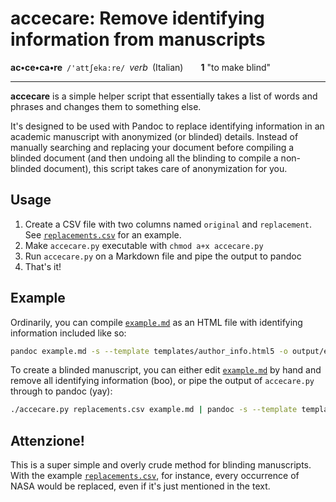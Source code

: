# accecare: Remove identifying information from manuscripts

**ac•ce•ca•re**&ensp;`/'attʃeka:re/`&ensp;*verb*&ensp;(Italian)&emsp;&emsp;**1** "to make blind"

---

**accecare** is a simple helper script that essentially takes a list of words and phrases and changes them to something else. 

It's designed to be used with Pandoc to replace identifying information in an academic manuscript with anonymized (or blinded) details. Instead of manually searching and replacing your document before compiling a blinded document (and then undoing all the blinding to compile a non-blinded document), this script takes care of anonymization for you.

## Usage

1. Create a CSV file with two columns named `original` and `replacement`. See [`replacements.csv`](replacements.csv) for an example.
1. Make `accecare.py` executable with `chmod a+x accecare.py`
1. Run `accecare.py` on a Markdown file and pipe the output to pandoc
1. That's it!

## Example

Ordinarily, you can compile [`example.md`](example.md) as an HTML file with identifying information included like so:

```sh
pandoc example.md -s --template templates/author_info.html5 -o output/example.html
```

To create a blinded manuscript, you can either edit [`example.md`](example.md) by hand and remove all identifying information (boo), or pipe the output of `accecare.py` through to pandoc (yay):

```sh
./accecare.py replacements.csv example.md | pandoc -s --template templates/author_info.html5 -o output/example_blinded.html
```

## Attenzione!

This is a super simple and overly crude method for blinding manuscripts. With the example [`replacements.csv`](replacements.csv), for instance, every occurrence of NASA would be replaced, even if it's just mentioned in the text.
